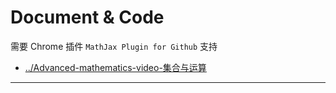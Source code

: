 
# Document & Code

需要 Chrome 插件 `MathJax Plugin for Github` 支持

- [../Advanced-mathematics-video-集合与运算](https://github.com/zozospider/note/blob/master/Mathematics/Advanced-mathematics/Advanced-mathematics-video-集合与运算.md)

---
